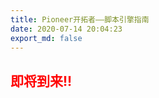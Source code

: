 ```yaml
---
title: Pioneer开拓者——脚本引擎指南
date: 2020-07-14 20:04:23
export_md: false
---
```


<!---

<div class="theme-posts__post">
<article class="mdui-card mdui-hoverable">
        <section class="mdui-card-media theme-posts__post__media" style="background-image: url(/images/random/1.png)">
        <div class="mdui-card-media-covered theme-posts__post__media-covered">
          <div class="mdui-card-primary mdui-typo">
             <a href="/pioneer/FOREWORD.html" target="_self" class="mdui-card-primary-title mdui-text-truncate">写在前面
            </a>
          </div>
        </div>
      </section>
      <section class="mdui-card-content">
        关于为什么要写这本指南的一些胡言乱语...
      </section>
      <div class="mdui-divider" style="margin: 0 16px;"></div>
      <section class="theme-posts__post__footer">        
            <div class="theme-posts__post__footer__tags mdui-valign">
            </div>
<div class="theme-spacer"></div>
<div class="mdui-valign"><div>7月 15, 2020</div></div></section></article></div>
--->

<section class="mdui-typo theme-post__card__content">
          <h1><b style="color:red">即将到来!!</b></h1>